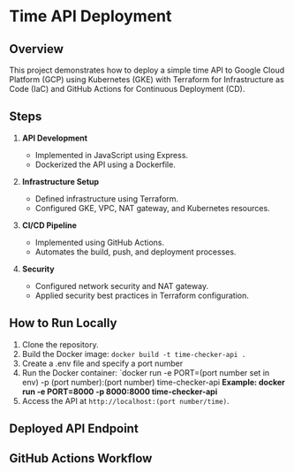# Time API Deployment

## Overview

This project demonstrates how to deploy a simple time API to Google Cloud Platform (GCP) using Kubernetes (GKE) with Terraform for Infrastructure as Code (IaC) and GitHub Actions for Continuous Deployment (CD).

## Steps

1. **API Development**
   - Implemented in JavaScript using Express.
   - Dockerized the API using a Dockerfile.

2. **Infrastructure Setup**
   - Defined infrastructure using Terraform.
   - Configured GKE, VPC, NAT gateway, and Kubernetes resources.

3. **CI/CD Pipeline**
   - Implemented using GitHub Actions.
   - Automates the build, push, and deployment processes.

4. **Security**
   - Configured network security and NAT gateway.
   - Applied security best practices in Terraform configuration.

## How to Run Locally

1. Clone the repository.
2. Build the Docker image: `docker build -t time-checker-api .`
3. Create a .env file and specify a port number
4. Run the Docker container: `docker run -e PORT=(port number set in env) -p (port number):(port number) time-checker-api
**Example: docker run -e PORT=8000 -p 8000:8000 time-checker-api**
5. Access the API at `http://localhost:(port number/time)`.

## Deployed API Endpoint


## GitHub Actions Workflow


